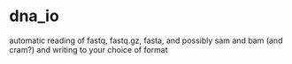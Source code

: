 # dna_io
automatic reading of fastq, fastq.gz, fasta, and possibly sam and bam (and cram?) and writing to your choice of format
